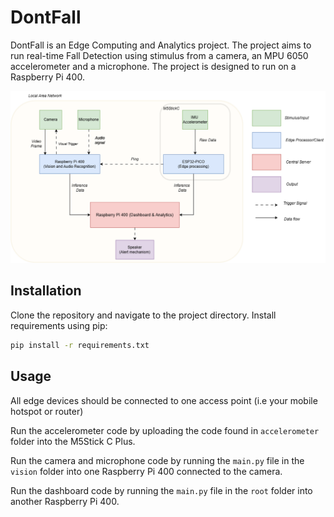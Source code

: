 # DontFall

DontFall is an Edge Computing and Analytics project. The project aims to run real-time Fall Detection using stimulus from a camera, an MPU 6050 accelerometer and a microphone. The project is designed to run on a Raspberry Pi 400.

![Architecture Diagram](assets/image.png)

## Installation

Clone the repository and navigate to the project directory. Install requirements using pip:

```bash
pip install -r requirements.txt
```

## Usage

All edge devices should be connected to one access point (i.e your mobile hotspot or router)

Run the accelerometer code by uploading the code found in `accelerometer` folder into the M5Stick C Plus.

Run the camera and microphone code by running the `main.py` file in the `vision` folder into one Raspberry Pi 400 connected to the camera.

Run the dashboard code by running the `main.py` file in the `root` folder into another Raspberry Pi 400.

